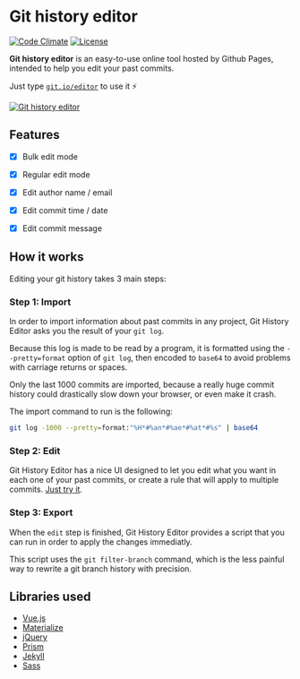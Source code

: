 # Git history editor

[![Code Climate](https://img.shields.io/codeclimate/github/bokub/git-history-editor.svg)](https://codeclimate.com/github/bokub/git-history-editor)
[![License](https://img.shields.io/badge/license-Apache_2.0-f49068.svg)](https://raw.githubusercontent.com/bokub/git-history-editor/master/LICENSE)

**Git history editor** is an easy-to-use online tool hosted by Github Pages, intended to help you edit your past commits.

Just type [`git.io/editor`](https://git.io/editor) to use it ⚡️

[![Git history editor](http://bit.ly/2eOyTGA)](https://git.io/editor)


## Features

- [X] Bulk edit mode
- [x] Regular edit mode
- [x] Edit author name / email
- [x] Edit commit time / date
- [x] Edit commit message


## How it works

Editing your git history takes 3 main steps:


### Step 1: Import

In order to import information about past commits in any project, Git History Editor asks you the result of your `git log`.

Because this log is made to be read by a program, it is formatted using the `--pretty=format` option of `git log`, then encoded
to `base64` to avoid problems with carriage returns or spaces. 

Only the last 1000 commits are imported, because a really huge commit history could drastically slow down your browser, or even make it crash.

The import command to run is the following:

```bash
git log -1000 --pretty=format:"%H*#%an*#%ae*#%at*#%s" | base64
```


### Step 2: Edit

Git History Editor has a nice UI designed to let you edit what you want in each one of your past commits, or create a rule that will apply to multiple commits. [Just try it](https://git.io/editor).


### Step 3: Export

When the `edit` step is finished, Git History Editor provides a script that you can run in order to apply the changes immediatly.

This script uses the `git filter-branch` command, which is the less painful way to rewrite a git branch history with precision.


## Libraries used

- [Vue.js](https://github.com/vuejs/vue)
- [Materialize](https://github.com/Dogfalo/materialize)
- [jQuery](https://github.com/jquery/jquery)
- [Prism](https://github.com/PrismJS/prism)
- [Jekyll](https://github.com/jekyll/jekyll)
- [Sass](https://github.com/sass/sass)

